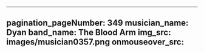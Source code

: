 ------
pagination_pageNumber: 349
musician_name: Dyan
band_name: The Blood Arm
img_src: images/musician0357.png
onmouseover_src: 
------